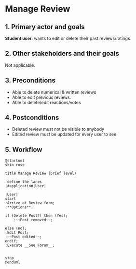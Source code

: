 # Manage Review

## 1. Primary actor and goals

__Student user__: wants to edit or delete their past reviews/ratings.

## 2. Other stakeholders and their goals

Not applicable.

## 3. Preconditions

* Able to delete numerical & written reviews
* Able to edit previous reviews.
* Able to delete/edit reactions/votes

## 4. Postconditions

* Deleted review must not be visible to anybody
* Edited review must be updated for every user to see

## 5. Workflow


```plantuml
@startuml
skin rose

title Manage Review (brief level)

'define the lanes
|#application|User|

|User|
start
:Arrive at Review form;
:**Options**;

if (Delete Post?) then (Yes);
    :~~Post removed~~;

else (no);
:Edit Post;
:~~Post edited~~;
endif;
:Execute __See Forum__;


stop
@enduml
```